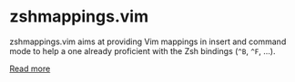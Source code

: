 # zshmappings.vim

zshmappings.vim aims at providing Vim mappings in insert and command mode to
help a one already proficient with the Zsh bindings (`^B`, `^F`, ...).

[Read more](./doc/zshmappings.txt)
